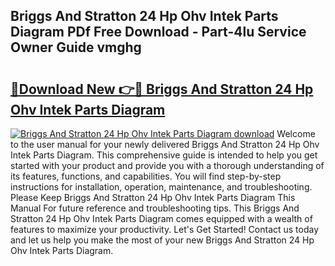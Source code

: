 ## Briggs And Stratton 24 Hp Ohv Intek Parts Diagram PDf Free Download - Part-4lu Service Owner Guide vmghg

# <h2><a href="http://dfi6k4y.blite.top/?on=Briggs+And+Stratton+24+Hp+Ohv+Intek+Parts+Diagram">🔗Download New 👉🔴 Briggs And Stratton 24 Hp Ohv Intek Parts Diagram</a></h2>

[![Briggs And Stratton 24 Hp Ohv Intek Parts Diagram download](https://i.imgur.com/lujVjoI.png)](http://dfi6k4y.blite.top/?on=Briggs+And+Stratton+24+Hp+Ohv+Intek+Parts+Diagram)
Welcome to the user manual for your newly delivered Briggs And Stratton 24 Hp Ohv Intek Parts Diagram. This comprehensive guide is intended to help you get started with your product and provide you with a thorough understanding of its features, functions, and capabilities. You will find step-by-step instructions for installation, operation, maintenance, and troubleshooting. Please Keep Briggs And Stratton 24 Hp Ohv Intek Parts Diagram This Manual For future reference and troubleshooting tips. This Briggs And Stratton 24 Hp Ohv Intek Parts Diagram comes equipped with a wealth of features to maximize your productivity. Let's Get Started! Contact us today and let us help you make the most of your new Briggs And Stratton 24 Hp Ohv Intek Parts Diagram.
